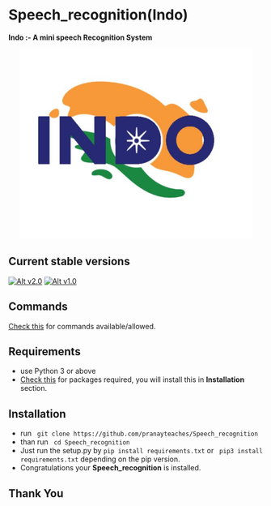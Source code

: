 # Speech_recognition(Indo)
**Indo :- A mini speech Recognition System**
<p align="center">
  <img width="460" height="375" src="/Image/logo.JPG">
</p>

## Current stable versions
[![Alt v2.0](https://img.shields.io/badge/release--2.0-ok-green.svg)](https://github.com/pranayteaches/Speech_recognition/releases/tag/2.0)  [![Alt v1.0](https://img.shields.io/badge/release--1.0-ok-green.svg)](https://github.com/pranayteaches/Speech_recognition/releases/tag/1.0) 

## Commands
[Check this](https://github.com/pranayteaches/Speech_recognition/blob/master/commands.md) for commands available/allowed.

## Requirements
* use Python 3 or above
* [Check this](https://github.com/pranayteaches/Speech_recognition/blob/master/requirements.txt) for packages required, you will install this in **Installation** section.

## Installation
* run ``` git clone https://github.com/pranayteaches/Speech_recognition```
* than run ``` cd Speech_recognition```
* Just run the setup.py by ``` pip install requirements.txt ``` or ``` pip3 install requirements.txt``` depending on the pip version.
* Congratulations your **Speech_recognition** is installed.
## Thank You




